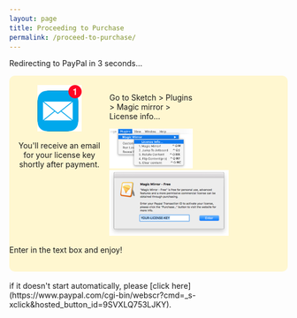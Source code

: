 ```yaml
---
layout: page
title: Proceeding to Purchase
permalink: /proceed-to-purchase/
---
```


<style type="text/css">
	.fifth-block
	{
		background-color: #FFF7D0;
		width:100%;
		border-radius: 10px;
	}

	.fifth-first
	{
		float: left;
		width: 30%;
		padding: 0 15px 0 15px;
		text-align: center;
	}

	.fifth-second
	{
		float: left;
		width: 30%;
		padding: 0 20px 0 0px;
	}
</style>
<div markdown="1" class="center" style="height:300px">

Redirecting to PayPal in 3 seconds...

<div class="fifth-block">
	<br>
	<div class="fifth-first">
		<img src="/images/tips-mail.png">
		<p>You'll receive an email for your license key shortly after payment.</p>
	</div>
	<div class="fifth-second">
		<p>Go to Sketch > Plugins > Magic mirror > License info...</p>
		<img src="/images/tips-menu.png">
	</div>
	<div class="fifth-third">
		<img src="/images/tips-input.png">
		<p>Enter in the text box and enjoy!</p>
	</div>
	<br>
</div>
<br>
if it doesn't start automatically, please [click here](https://www.paypal.com/cgi-bin/webscr?cmd=_s-xclick&hosted_button_id=9SVXLQ753LJKY).

</div>

<script>
proceedToPurchaseDelayed()
</script>